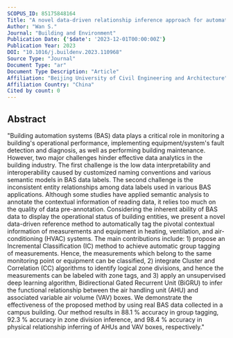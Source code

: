 ```yaml
---
SCOPUS_ID: 85175848164
Title: "A novel data-driven relationship inference approach for automatic data tagging in building heating, ventilation and air conditioning systems"
Author: "Wan S."
Journal: "Building and Environment"
Publication Date: {'$date': '2023-12-01T00:00:00Z'}
Publication Year: 2023
DOI: "10.1016/j.buildenv.2023.110968"
Source Type: "Journal"
Document Type: "ar"
Document Type Description: "Article"
Affiliation: "Beijing University of Civil Engineering and Architecture"
Affiliation Country: "China"
Cited by count: 0
---
```


## Abstract
"Building automation systems (BAS) data plays a critical role in monitoring a building's operational performance, implementing equipment/system's fault detection and diagnosis, as well as performing building maintenance. However, two major challenges hinder effective data analytics in the building industry. The first challenge is the low data interpretability and interoperability caused by customized naming conventions and various semantic models in BAS data labels. The second challenge is the inconsistent entity relationships among data labels used in various BAS applications. Although some studies have applied semantic analysis to annotate the contextual information of reading data, it relies too much on the quality of data pre-annotation. Considering the inherent ability of BAS data to display the operational status of building entities, we present a novel data-driven reference method to automatically tag the pivotal contextual information of measurements and equipment in heating, ventilation, and air-conditioning (HVAC) systems. The main contributions include: 1) propose an Incremental Classification (IC) method to achieve automatic group tagging of measurements. Hence, the measurements which belong to the same monitoring point or equipment can be classified, 2) integrate Cluster and Correlation (CC) algorithms to identify logical zone divisions, and hence the measurements can be labeled with zone tags, and 3) apply an unsupervised deep learning algorithm, Bidirectional Gated Recurrent Unit (BiGRU) to infer the functional relationship between the air handling unit (AHU) and associated variable air volume (VAV) boxes. We demonstrate the effectiveness of the proposed method by using real BAS data collected in a campus building. Our method results in 88.1 % accuracy in group tagging, 92.3 % accuracy in zone division inference, and 98.4 % accuracy in physical relationship inferring of AHUs and VAV boxes, respectively."
